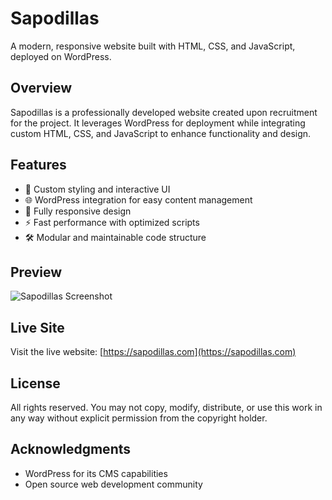 # Sapodillas

A modern, responsive website built with HTML, CSS, and JavaScript, deployed on WordPress.

## Overview

Sapodillas is a professionally developed website created upon recruitment for the project. It leverages WordPress for deployment while integrating custom HTML, CSS, and JavaScript to enhance functionality and design.

## Features

- 🎨 Custom styling and interactive UI
- 🌐 WordPress integration for easy content management
- 📱 Fully responsive design
- ⚡ Fast performance with optimized scripts
- 🛠️ Modular and maintainable code structure

## Preview

![Sapodillas Screenshot]([[https://github.com/yourusername/sapodillas/blob/main/preview.png?raw=true](https://github.com/NuelEzeiruaku/Sapodillas-Web-Dev/blob/main/sapopreview.png?raw=true)](https://github.com/NuelEzeiruaku/Sapodillas-Web-Dev/blob/main/sapopreview.png?raw=true))

## Live Site

Visit the live website: [https://sapodillas.com](https://sapodillas.com)

## License

All rights reserved. You may not copy, modify, distribute, or use this work in any way without explicit permission from the copyright holder.

## Acknowledgments

- WordPress for its CMS capabilities
- Open source web development community
